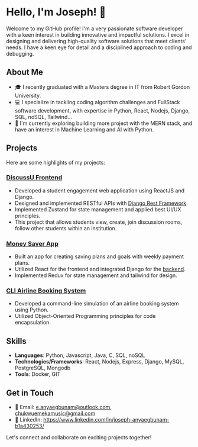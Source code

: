 # Hello, I'm Joseph! 👋

Welcome to my GitHub profile! 
I'm a very passionate software developer with a keen interest in building innovative and impactful solutions. I excel in designing and delivering high-quality software solutions that meet clients' needs. I have a keen eye for detail and a disciplined approach to coding and debugging.


## About Me

- 🎓 I recently graduated with a Masters degree in IT from Robert Gordon University.
- 💻 I specialize in tackling coding algorithm challenges and FullStack software development, with expertise in Python, React, Nodejs, Django, SQL, noSQL, Tailwind...
- 🌱 I'm currently exploring building more project with the MERN stack, and have an interest in Machine Learning and AI with Python.

## Projects

Here are some highlights of my projects:
### [DiscussU Frontend](https://github.com/Chukwuemekamusic/DiscussU-react_frontend)

- Developed a student engagement web application using ReactJS and Django.
- Designed and implemented RESTful APIs with [Django Rest Framework](https://github.com/Chukwuemekamusic/DiscussU).
- Implemented Zustand for state management and applied best UI/UX principles.
- This project that allows students view, create, join discussion rooms, follow other students within an institution.

### [Money Saver App](https://github.com/Chukwuemekamusic/money-saver-app)

- Built an app for creating saving plans and goals with weekly payment plans.
- Utilized React for the frontend and integrated Django for the [backend](https://github.com/Chukwuemekamusic/backend-money-saver-app).
- Implemented Redux for state management and tailwind for design.

### [CLI Airline Booking System](https://github.com/Chukwuemekamusic/XYZ_AIRLINE_BOOKING)

- Developed a command-line simulation of an airline booking system using Python.
- Utilized Object-Oriented Programming principles for code encapsulation.

## Skills

- **Languages**: Python, Javascript, Java, C, SQL, noSQL
- **Technologies/Frameworks**: React, Nodejs, Express, Django, MySQL, PostgreSQL, Mongodb
- **Tools**: Docker, GIT

## Get in Touch

- 📧 Email: e.anyaegbunam@outlook.com, chukwuemekamusic@gmail.com
- 💼 LinkedIn: https://www.linkedin.com/in/joseph-anyaegbunam-b1a430253/

Let's connect and collaborate on exciting projects together!

